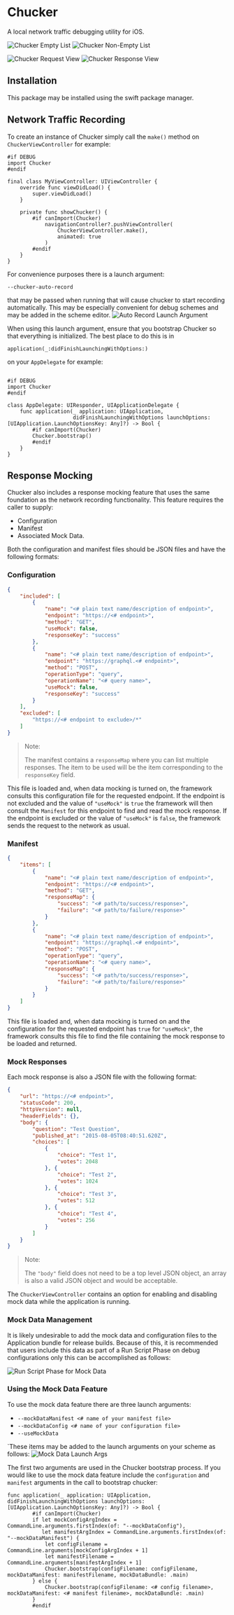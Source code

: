# Chucker

A local network traffic debugging utility for iOS.

![Chucker Empty List](/docs/images/chucker_empty_list.png) ![Chucker Non-Empty List](/docs/images/chucker_nonempty_list.png)

![Chucker Request View](/docs/images/chucker_request.png) ![Chucker Response View](/docs/images/chucker_response.png)
## Installation
This package may be installed using the swift package manager.

## Network Traffic Recording
To create an instance of Chucker simply call the `make()` method on `ChuckerViewController` for example: 

```
#if DEBUG
import Chucker
#endif

final class MyViewController: UIViewController {
    override func viewDidLoad() {
        super.viewDidLoad()
    }

    private func showChucker() {
        #if canImport(Chucker)
            navigationController?.pushViewController(
                ChuckerViewController.make(), 
                animated: true
            )
        #endif
    }
}
```

For convenience purposes there is a launch argument:
```
--chucker-auto-record
```
that may be passed when running that will cause chucker to start recording automatically. This may be especially convenient for debug schemes and may be added in the scheme editor.
![Auto Record Launch Argument](/docs/images/auto_record_launch_arg.png)

When using this launch argument, ensure that you bootstrap Chucker so that everything is initialized. The best place to do this is in 
```
application(_:didFinishLaunchingWithOptions:)
```
on your `AppDelegate` for example: 
```

#if DEBUG
import Chucker
#endif

class AppDelegate: UIResponder, UIApplicationDelegate {
    func application(_ application: UIApplication,
                     didFinishLaunchingWithOptions launchOptions: [UIApplication.LaunchOptionsKey: Any]?) -> Bool {
        #if canImport(Chucker)
        Chucker.bootstrap()
        #endif
    }
}
```

## Response Mocking
Chucker also includes a response mocking feature that uses the same foundation as the network recording functionality. This feature requires the caller to supply: 
- Configuration
- Manifest
- Associated Mock Data.

Both the configuration and manifest files should be JSON files and have the following formats: 

### Configuration 

```JSON
{
    "included": [
        {
            "name": "<# plain text name/description of endpoint>",
            "endpoint": "https://<# endpoint>",
            "method": "GET",
            "useMock": false,
            "responseKey": "success"
        },
        {
            "name": "<# plain text name/description of endpoint>",
            "endpoint": "https://graphql.<# endpoint>",
            "method": "POST",
            "operationType": "query",
            "operationName": "<# query name>",
            "useMock": false,
            "responseKey": "success"
        }
    ],
    "excluded": [
        "https://<# endpoint to exclude>/*"
    ]
}
```
> Note:
>
> The manifest contains a `responseMap` where you can list multiple responses. The item to be used will be the item corresponding to the `responseKey` field.

This file is loaded and, when data mocking is turned on, the framework consults this configuration file for the requested endpoint. If the endpoint is not excluded and the value of `"useMock"` is `true` the framework will then consult the `Manifest` for this endpoint to find and read the mock response. If the endpoint is excluded or the value of `"useMock"` is `false`, the framework sends the request to the network as usual. 

### Manifest

```JSON
{
    "items": [
        {
            "name": "<# plain text name/description of endpoint>",
            "endpoint": "https://<# endpoint>",
            "method": "GET",
            "responseMap": {
                "success": "<# path/to/success/response>",
                "failure": "<# path/to/failure/response>"
            }
        },
        {
            "name": "<# plain text name/description of endpoint>",
            "endpoint": "https://graphql.<# endpoint>",
            "method": "POST",
            "operationType": "query",
            "operationName": "<# query name>",
            "responseMap": {
                "success": "<# path/to/success/response>",
                "failure": "<# path/to/failure/response>"
            }
        }
    ]
}
```

This file is loaded and, when data mocking is turned on and the configuration for the requested endpoint has `true` for `"useMock"`, the framework consults this file to find the file containing the mock response to be loaded and returned.

### Mock Responses
Each mock response is also a JSON file with the following format: 
```JSON
{
    "url": "https://<# endpoint>",
    "statusCode": 200,
    "httpVersion": null,
    "headerFields": {},
    "body": {
        "question": "Test Question",
        "published_at": "2015-08-05T08:40:51.620Z",
        "choices": [
            {
                "choice": "Test 1",
                "votes": 2048
            }, {
                "choice": "Test 2",
                "votes": 1024
            }, {
                "choice": "Test 3",
                "votes": 512
            }, {
                "choice": "Test 4",
                "votes": 256
            }
        ]
    }
}
```

> Note: 
> 
> The `"body"` field does not need to be a top level JSON object, an array is also a valid JSON object and would be acceptable. 

The `ChuckerViewController` contains an option for enabling and disabling mock data while the application is running.

### Mock Data Management
It is likely undesirable to add the mock data and configuration files to the Application bundle for release builds. Because of this, it is recommended that users include this data as part of a Run Script Phase on debug configurations only this can be accomplished as follows:

![Run Script Phase for Mock Data](/docs/images/mock_data_run_script_phase.png)

### Using the Mock Data Feature
To use the mock data feature there are three launch arguments: 
- `--mockDataManifest <# name of your manifest file>`
- `--mockDataConfig <# name of your configuration file>`
- `--useMockData`

`These items may be added to the launch arguments on your scheme as follows: 
![Mock Data Launch Args](/docs/images/chucker_mockdata_launch_args.png)

The first two arguments are used in the Chucker bootstrap process. If you would like to use the mock data feature include the `configuration` and `manifest` arguments in the call to bootstrap chucker:
```
func application(_ application: UIApplication, didFinishLaunchingWithOptions launchOptions: [UIApplication.LaunchOptionsKey: Any]?) -> Bool {
        #if canImport(Chucker)
        if let mockConfigArgIndex = CommandLine.arguments.firstIndex(of: "--mockDataConfig"),
           let manifestArgIndex = CommandLine.arguments.firstIndex(of: "--mockDataManifest") {
            let configFilename = CommandLine.arguments[mockConfigArgIndex + 1]
            let manifestFilename = CommandLine.arguments[manifestArgIndex + 1]
            Chucker.bootstrap(configFilename: configFilename, mockDataManifest: manifestFilename, mockDataBundle: .main)
        } else {
            Chucker.bootstrap(configFilename: <# config filename>, mockDataManifest: <# manifest filename>, mockDataBundle: .main)
        }
        #endif
```